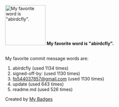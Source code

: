 <img src="https://github.com/my-badges/my-badges/blob/master/src/all-badges/favorite-word/favorite-word.png?raw=true" alt="My favorite word is &quot;abirdcfly&quot;." title="My favorite word is &quot;abirdcfly&quot;." width="128">
<strong>My favorite word is &quot;abirdcfly&quot;.</strong>
<br><br>

My favorite commit message words are:

1. abirdcfly (used 1134 times)
2. signed-off-by: (used 1130 times)
3. <fp544037857@gmail.com> (used 1130 times)
4. update (used 643 times)
5. readme.md (used 526 times)


Created by <a href="https://github.com/my-badges/my-badges">My Badges</a>